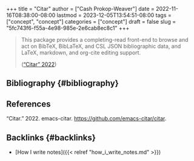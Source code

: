 +++
title = "Citar"
author = ["Cash Prokop-Weaver"]
date = 2022-11-16T08:38:00-08:00
lastmod = 2023-12-05T13:54:51-08:00
tags = ["concept", "concept"]
categories = ["concept"]
draft = false
slug = "5fc743f6-f55a-4e98-985e-2e6cab8ec8c1"
+++

> This package provides a completing-read front-end to browse and act on BibTeX, BibLaTeX, and CSL JSON bibliographic data, and LaTeX, markdown, and org-cite editing support.
>
> (<a href="#citeproc_bib_item_1">“Citar” 2022</a>)


## Bibliography {#bibliography}

## References

<style>.csl-entry{text-indent: -1.5em; margin-left: 1.5em;}</style><div class="csl-bib-body">
  <div class="csl-entry"><a id="citeproc_bib_item_1"></a>“Citar.” 2022. emacs-citar. <a href="https://github.com/emacs-citar/citar">https://github.com/emacs-citar/citar</a>.</div>
</div>


## Backlinks {#backlinks}

-   [How I write notes]({{< relref "how_i_write_notes.md" >}})
